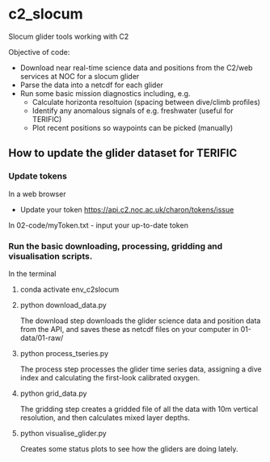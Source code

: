 # c2_slocum
Slocum glider tools working with C2

Objective of code:
- Download near real-time science data and positions from the C2/web services at NOC for a slocum glider
- Parse the data into a netcdf for each glider
- Run some basic mission diagnostics including, e.g.
    - Calculate horizonta resoltuion (spacing between dive/climb profiles)
    - Identify any anomalous signals of e.g. freshwater (useful for TERIFIC)
    - Plot recent positions so waypoints can be picked (manually)


## How to update the glider dataset for TERIFIC

### Update tokens

In a web browser
- Update your token https://api.c2.noc.ac.uk/charon/tokens/issue 

In 02-code/myToken.txt - input your up-to-date token

### Run the basic downloading, processing, gridding and visualisation scripts.

In the terminal
1. conda activate env_c2slocum
2. python download_data.py

    The download step downloads the glider science data and position data from the API, and saves these as netcdf files on your computer in 01-data/01-raw/

3. python process_tseries.py

    The process step processes the glider time series data, assigning a dive index and calculating the first-look calibrated oxygen.

4. python grid_data.py
    
    The gridding step creates a gridded file of all the data with 10m vertical resolution, and then calculates mixed layer depths.

5. python visualise_glider.py

    Creates some status plots to see how the gliders are doing lately.



